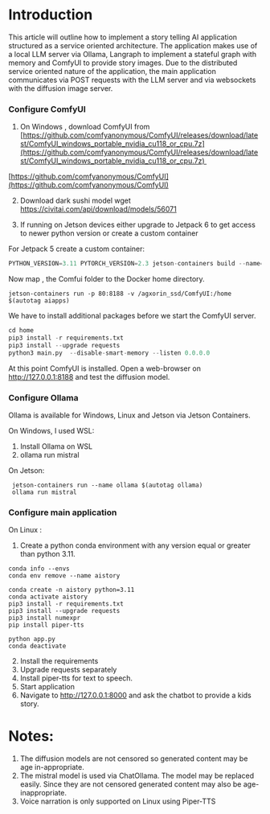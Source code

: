 # Introduction

This article will outline how to implement a story telling AI application structured as a service oriented architecture. The application makes use of a local LLM server via Ollama, Langraph to implement a stateful graph with memory and ComfyUI to provide story images. Due to the distributed service oriented nature of the application,  the main application communicates via POST requests with the LLM server and via websockets with the diffusion image server. 

### Configure ComfyUI

1. On Windows , download ComfyUI from [https://github.com/comfyanonymous/ComfyUI/releases/download/latest/ComfyUI_windows_portable_nvidia_cu118_or_cpu.7z](https://github.com/comfyanonymous/ComfyUI/releases/download/latest/ComfyUI_windows_portable_nvidia_cu118_or_cpu.7z) 

[https://github.com/comfyanonymous/ComfyUI](https://github.com/comfyanonymous/ComfyUI)

2. Download dark sushi model
wget https://civitai.com/api/download/models/56071

3. If running on Jetson devices either upgrade to Jetpack 6 to get access to newer python version or create a custom container

For Jetpack 5 create a custom container:


```python
PYTHON_VERSION=3.11 PYTORCH_VERSION=2.3 jetson-containers build --name=aiapps pytorch:2.2 torchvision:0.17.2 torchaudio:2.2.2 python:3.11 langchain
```


Now map , the Comfui folder to the Docker home directory.

```shell
jetson-containers run -p 80:8188 -v /agxorin_ssd/ComfyUI:/home $(autotag aiapps)
```

We have to install additional packages before we start the ComfyUI server.

```python
cd home
pip3 install -r requirements.txt
pip3 install --upgrade requests
python3 main.py  --disable-smart-memory --listen 0.0.0.0
```

At this point ComfyUI is installed. Open a web-browser on http://127.0.0.1:8188 and test the diffusion model.

### Configure Ollama
Ollama is available for Windows, Linux and Jetson via Jetson Containers.

On Windows, I used WSL:
1. Install Ollama on WSL
2. ollama run mistral

On Jetson:

```
 jetson-containers run --name ollama $(autotag ollama)
 ollama run mistral
```

### Configure main application

On Linux :
1. Create a python conda environment with any version equal or greater than python 3.11.

```
conda info --envs
conda env remove --name aistory

conda create -n aistory python=3.11
conda activate aistory
pip3 install -r requirements.txt
pip3 install --upgrade requests
pip3 install numexpr
pip install piper-tts

python app.py
conda deactivate
```

2. Install the requirements
3. Upgrade requests separately
4. Install piper-tts for text to speech.
5. Start application
6. Navigate to http://127.0.0.1:8000 and ask the chatbot to provide a kids story.

# Notes:

1. The diffusion models are not censored so generated content may be age in-appropriate.
2. The mistral model is used via ChatOllama. The model may be replaced easily. Since they are not censored generated content may also be age-inappropriate.
3. Voice narration is only supported on Linux using Piper-TTS
